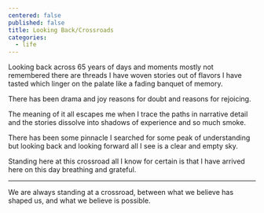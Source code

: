 ```yaml
---
centered: false
published: false
title: Looking Back/Crossroads
categories:
  - life
---
```

Looking back
across 65 years
of days and moments
mostly not remembered
there are threads
I have woven stories out of
flavors I have tasted
which linger on the palate
like a fading banquet
of memory.

There has been drama
and joy
reasons for doubt
and reasons for rejoicing.

The meaning of it all
escapes me
when I trace the paths
in narrative detail
and the stories dissolve
into shadows of experience
and so much smoke.

There has been 
some pinnacle
I searched for
some peak 
of understanding
but looking back
and looking forward
all I see
is a clear and empty sky.

Standing here
at this crossroad
all I know for certain
is that I have arrived here
on this day 
breathing 
and grateful.

---

We are always standing 
at a crossroad,
between what we believe 
has shaped us,
and what we believe 
is possible.

